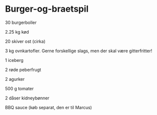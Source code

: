 # Burger-og-braetspil

30 burgerboller

2.25 kg kød

20 skiver ost (cirka)

3 kg ovnkartofler. Gerne forskellige slags, men der skal være gitterfritter!

1 iceberg

2 røde peberfrugt

2 agurker

500 g tomater

2 dåser kidneybønner

BBQ sauce (køb separat, den er til Marcus)
